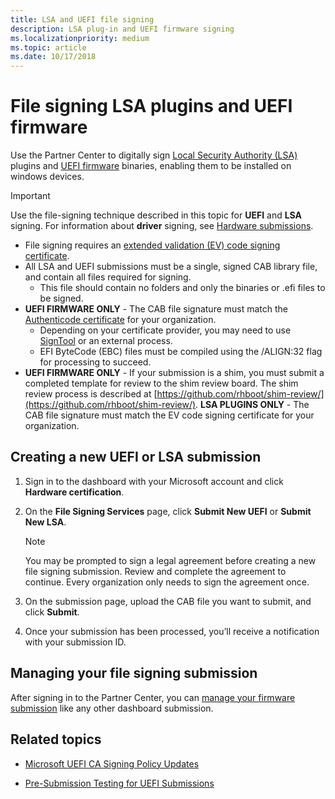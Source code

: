 ```yaml
---
title: LSA and UEFI file signing
description: LSA plug-in and UEFI firmware signing
ms.localizationpriority: medium
ms.topic: article
ms.date: 10/17/2018
---
```


# File signing LSA plugins and UEFI firmware

Use the Partner Center to digitally sign [Local Security Authority (LSA)](https://docs.microsoft.com/windows-server/security/credentials-protection-and-management/configuring-additional-lsa-protection) plugins and [UEFI firmware](https://docs.microsoft.com/windows-hardware/design/device-experiences/oem-uefi) binaries, enabling them to be installed on windows devices.

> [!IMPORTANT]
> Use the file-signing technique described in this topic for **UEFI** and **LSA** signing.
> For information about **driver** signing, see [Hardware submissions](https://docs.microsoft.com/windows-hardware/drivers/dashboard/hardware-certification-submissions).
>
> * File signing requires an [extended validation (EV) code signing certificate](get-a-code-signing-certificate.md).
> * All LSA and UEFI submissions must be a single, signed CAB library file, and contain all files required for signing.
>   * This file should contain no folders and only the binaries or .efi files to be signed.
> * **UEFI FIRMWARE ONLY** - The CAB file signature must match the [Authenticode certificate](https://docs.microsoft.com/windows-hardware/drivers/install/authenticode) for your organization.
>   * Depending on your certificate provider, you may need to use [SignTool](https://docs.microsoft.com/windows/desktop/SecCrypto/signtool) or an external process.
>   * EFI ByteCode (EBC) files must be compiled using the /ALIGN:32 flag for processing to succeed.
> * **UEFI FIRMWARE ONLY** - If your submission is a shim, you must submit a completed template for review to the shim review board. The shim review process is described at [https://github.com/rhboot/shim-review/](https://github.com/rhboot/shim-review/).
> **LSA PLUGINS ONLY** - The CAB file signature must match the EV code signing certificate for your organization.

## Creating a new UEFI or LSA submission

1. Sign in to the dashboard with your Microsoft account and click **Hardware certification**.

2. On the **File Signing Services** page, click **Submit New UEFI** or **Submit New LSA**.
    > [!NOTE]
    > You may be prompted to sign a legal agreement before creating a new file signing submission. Review and complete the agreement to continue. Every organization only needs to sign the agreement once.

3. On the submission page, upload the CAB file you want to submit, and click **Submit**.

4. Once your submission has been processed, you’ll receive a notification with your submission ID.

## Managing your file signing submission

After signing in to the Partner Center, you can [manage your firmware submission](manage-your-hardware-submissions.md) like any other dashboard submission.

## Related topics

* [Microsoft UEFI CA Signing Policy Updates](https://blogs.msdn.microsoft.com/windows_hardware_certification/2013/12/03/microsoft-uefi-ca-signing-policy-updates/)

* [Pre-Submission Testing for UEFI Submissions](https://blogs.msdn.microsoft.com/windows_hardware_certification/2013/12/03/pre-submission-testing-for-uefi-submissions/)
